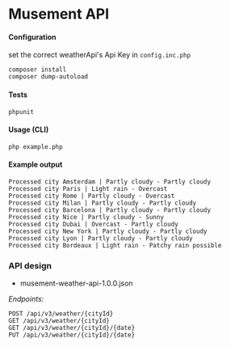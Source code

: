 # Musement API


#### Configuration
set the correct weatherApi's Api Key in `config.inc.php`
```
composer install
composer dump-autoload
```

#### Tests
```
phpunit
```


#### Usage (CLI)
```
php example.php
```


#### Example output
```
Processed city Amsterdam | Partly cloudy - Partly cloudy
Processed city Paris | Light rain - Overcast
Processed city Rome | Partly cloudy - Overcast
Processed city Milan | Partly cloudy - Partly cloudy
Processed city Barcelona | Partly cloudy - Partly cloudy
Processed city Nice | Partly cloudy - Sunny
Processed city Dubai | Overcast - Partly cloudy
Processed city New York | Partly cloudy - Partly cloudy
Processed city Lyon | Partly cloudy - Partly cloudy
Processed city Bordeaux | Light rain - Patchy rain possible
```


### API design

- musement-weather-api-1.0.0.json

*Endpoints:*

```
POST /api/v3/weather/{cityId}
GET /api/v3/weather/{cityId}
GET /api/v3/weather/{cityId}/{date}
PUT /api/v3/weather/{cityId}/{date}
```
